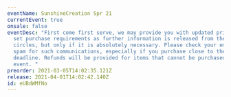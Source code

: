 ```yaml
---
eventName: SunshineCreation Spr 21
currentEvent: true
onsale: false
eventDesc: "First come first serve, we may provide you with updated prices or
  set purchase requirements as further information is released from the doujin
  circles, but only if it is absolutely necessary. Please check your email and
  spam for such communications, especially if you purchase close to the
  deadline. Refunds will be provided for items that cannot be purchased at the
  event. "
preorder: 2021-03-05T14:02:35.121Z
release: 2021-04-01T14:02:42.140Z
id: eUBdWMfNo
---
```

